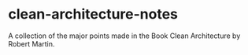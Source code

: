 # clean-architecture-notes
A collection of the major points made in the Book Clean Architecture by Robert Martin.
